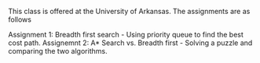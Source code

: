 This class is offered at the University of Arkansas. The assignments are as follows

Assignment 1: Breadth first search - Using priority queue to find the best cost path. 
Assignemnt 2: A* Search vs. Breadth first - Solving a puzzle and comparing the two algorithms. 
